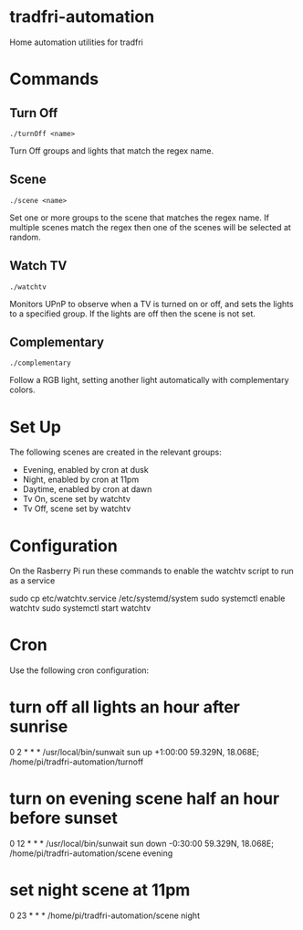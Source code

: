 # tradfri-automation
Home automation utilities for tradfri

# Commands

## Turn Off

`./turnOff <name>`

Turn Off groups and lights that match the regex name.

## Scene

`./scene <name>`

Set one or more groups to the scene that matches the regex name. If multiple
scenes match the regex then one of the scenes will be selected at random.

## Watch TV

`./watchtv`

Monitors UPnP to observe when a TV is turned on or off, and sets the lights
to a specified group. If the lights are off then the scene is not set.

## Complementary

`./complementary`

Follow a RGB light, setting another light automatically with complementary colors.

# Set Up

The following scenes are created in the relevant groups:

- Evening, enabled by cron at dusk
- Night, enabled by cron at 11pm
- Daytime, enabled by cron at dawn
- Tv On, scene set by watchtv
- Tv Off, scene set by watchtv

# Configuration

On the Rasberry Pi run these commands to enable the watchtv script to run as a service

sudo cp etc/watchtv.service /etc/systemd/system
sudo systemctl enable watchtv
sudo systemctl start watchtv

# Cron

Use the following cron configuration:

# turn off all lights an hour after sunrise
0 2 * * * /usr/local/bin/sunwait sun up +1:00:00 59.329N, 18.068E; /home/pi/tradfri-automation/turnoff

# turn on evening scene half an hour before sunset
0 12 * * * /usr/local/bin/sunwait sun down -0:30:00 59.329N, 18.068E; /home/pi/tradfri-automation/scene evening

# set night scene at 11pm
0 23 * * * /home/pi/tradfri-automation/scene night

